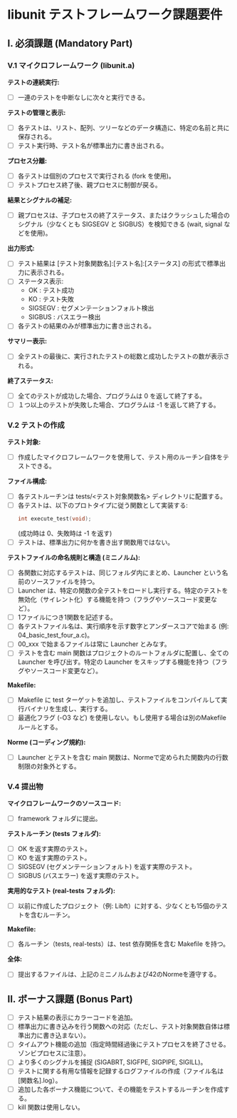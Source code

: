 # libunit テストフレームワーク課題要件

## I. 必須課題 (Mandatory Part)

### V.1 マイクロフレームワーク (libunit.a)

**テストの連続実行:**
- [ ] 一連のテストを中断なしに次々と実行できる。

**テストの管理と表示:**
- [ ] 各テストは、リスト、配列、ツリーなどのデータ構造に、特定の名前と共に保存される。
- [ ] テスト実行時、テスト名が標準出力に書き出される。

**プロセス分離:**
- [ ] 各テストは個別のプロセスで実行される (fork を使用)。
- [ ] テストプロセス終了後、親プロセスに制御が戻る。

**結果とシグナルの補足:**
- [ ] 親プロセスは、子プロセスの終了ステータス、またはクラッシュした場合のシグナル（少なくとも SIGSEGV と SIGBUS）を検知できる (wait, signal などを使用)。

**出力形式:**
- [ ] テスト結果は [テスト対象関数名]:[テスト名]:[ステータス] の形式で標準出力に表示される。
- [ ] ステータス表示:
  - OK : テスト成功
  - KO : テスト失敗
  - SIGSEGV : セグメンテーションフォルト検出
  - SIGBUS : バスエラー検出
- [ ] 各テストの結果のみが標準出力に書き出される。

**サマリー表示:**
- [ ] 全テストの最後に、実行されたテストの総数と成功したテストの数が表示される。

**終了ステータス:**
- [ ] 全てのテストが成功した場合、プログラムは 0 を返して終了する。
- [ ] １つ以上のテストが失敗した場合、プログラムは -1 を返して終了する。

### V.2 テストの作成

**テスト対象:**
- [ ] 作成したマイクロフレームワークを使用して、テスト用のルーチン自体をテストできる。

**ファイル構成:**
- [ ] 各テストルーチンは tests/<テスト対象関数名> ディレクトリに配置する。
- [ ] 各テストは、以下のプロトタイプに従う関数として実装する:
  ```c
  int execute_test(void);
  ```
  (成功時は 0、失敗時は -1 を返す)
- [ ] テストは、標準出力に何かを書き出す関数用ではない。

**テストファイルの命名規則と構造 (ミニノルム):**
- [ ] 各関数に対応するテストは、同じフォルダ内にまとめ、Launcher という名前のソースファイルを持つ。
- [ ] Launcher は、特定の関数の全テストをロードし実行する。特定のテストを無効化（サイレント化）する機能を持つ（フラグやソースコード変更など）。
- [ ] 1ファイルにつき1関数を記述する。
- [ ] 各テストファイル名は、実行順序を示す数字とアンダースコアで始まる (例: 04_basic_test_four_a.c)。
- [ ] 00_xxx で始まるファイルは常に Launcher とみなす。
- [ ] テストを含む main 関数はプロジェクトのルートフォルダに配置し、全ての Launcher を呼び出す。特定の Launcher をスキップする機能を持つ（フラグやソースコード変更など）。

**Makefile:**
- [ ] Makefile に test ターゲットを追加し、テストファイルをコンパイルして実行バイナリを生成し、実行する。
- [ ] 最適化フラグ (-O3 など) を使用しない。もし使用する場合は別のMakefileルールとする。

**Norme (コーディング規約):**
- [ ] Launcher とテストを含む main 関数は、Normeで定められた関数内の行数制限の対象外とする。

### V.4 提出物

**マイクロフレームワークのソースコード:**
- [ ] framework フォルダに提出。

**テストルーチン (tests フォルダ):**
- [ ] OK を返す実際のテスト。
- [ ] KO を返す実際のテスト。
- [ ] SIGSEGV (セグメンテーションフォルト) を返す実際のテスト。
- [ ] SIGBUS (バスエラー) を返す実際のテスト。

**実用的なテスト (real-tests フォルダ):**
- [ ] 以前に作成したプロジェクト（例: Libft）に対する、少なくとも15個のテストを含むルーチン。

**Makefile:**
- [ ] 各ルーチン（tests, real-tests）は、test 依存関係を含む Makefile を持つ。

**全体:**
- [ ] 提出するファイルは、上記のミニノルムおよび42のNormeを遵守する。

## II. ボーナス課題 (Bonus Part)

- [ ] テスト結果の表示にカラーコードを追加。
- [ ] 標準出力に書き込みを行う関数への対応（ただし、テスト対象関数自体は標準出力に書き込まない）。
- [ ] タイムアウト機能の追加（指定時間経過後にテストプロセスを終了させる。ゾンビプロセスに注意）。
- [ ] より多くのシグナルを捕捉 (SIGABRT, SIGFPE, SIGPIPE, SIGILL)。
- [ ] テストに関する有用な情報を記録するログファイルの作成（ファイル名は [関数名].log）。
- [ ] 追加した各ボーナス機能について、その機能をテストするルーチンを作成する。
- [ ] kill 関数は使用しない。